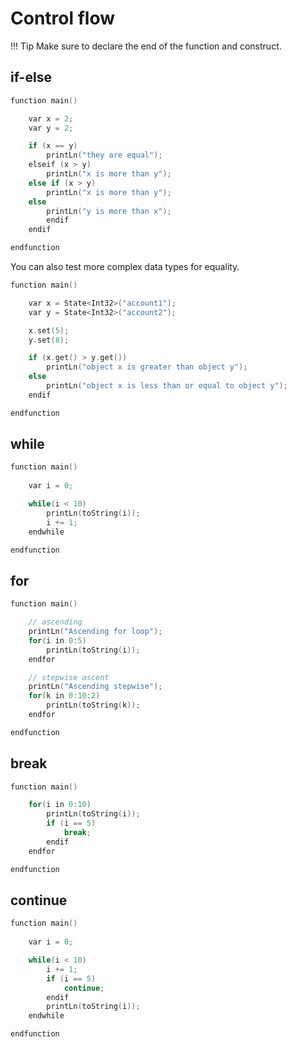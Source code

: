 <h1>Control flow</h1>

!!! Tip
	Make sure to declare the end of the function and construct.

## if-else

``` c++
function main()

	var x = 2;
	var y = 2;

	if (x == y)
		printLn("they are equal");
	elseif (x > y)
		printLn("x is more than y");
	else if (x > y)
		printLn("x is more than y");
	else
		printLn("y is more than x");
		endif
	endif

endfunction
```

You can also test more complex data types for equality.

``` c++
function main()

    var x = State<Int32>("account1");
    var y = State<Int32>("account2");

    x.set(5);
    y.set(8);

    if (x.get() > y.get())
        printLn("object x is greater than object y");
    else 
        printLn("object x is less than or equal to object y");
    endif

endfunction

```



## while

``` c++
function main()
	
	var i = 0;

	while(i < 10)
	    printLn(toString(i));
	    i += 1;
	endwhile

endfunction
```


## for


``` c++
function main()

    // ascending
    printLn("Ascending for loop");
    for(i in 0:5)
        printLn(toString(i));
    endfor

    // stepwise ascent
    printLn("Ascending stepwise");
    for(k in 0:10:2)
        printLn(toString(k));
    endfor

endfunction
```



## break


``` c++
function main()

	for(i in 0:10)
	    printLn(toString(i));
	    if (i == 5) 
	    	break;
	    endif
	endfor

endfunction
```




## continue

``` c++
function main()
	
	var i = 0;

	while(i < 10)
		i += 1;
	    if (i == 5)
	    	continue;
	    endif
	    printLn(toString(i));
	endwhile

endfunction
```

<br/>
